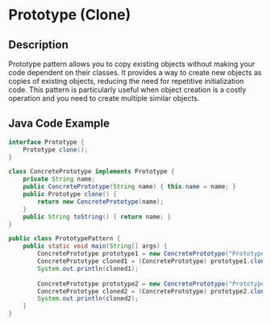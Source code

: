 # Prototype (Clone)

## Description

Prototype pattern allows you to copy existing objects without making your code dependent on their classes. It provides a way to create new objects as copies of existing objects, reducing the need for repetitive initialization code. This pattern is particularly useful when object creation is a costly operation and you need to create multiple similar objects.

## Java Code Example

```java
interface Prototype {
    Prototype clone();
}

class ConcretePrototype implements Prototype {
    private String name;
    public ConcretePrototype(String name) { this.name = name; }
    public Prototype clone() {
        return new ConcretePrototype(name);
    }
    public String toString() { return name; }
}

public class PrototypePattern {
    public static void main(String[] args) {
        ConcretePrototype prototype1 = new ConcretePrototype("Prototype1");
        ConcretePrototype cloned1 = (ConcretePrototype) prototype1.clone();
        System.out.println(cloned1);
        
        ConcretePrototype prototype2 = new ConcretePrototype("Prototype2");
        ConcretePrototype cloned2 = (ConcretePrototype) prototype2.clone();
        System.out.println(cloned2);
    }
}
```
